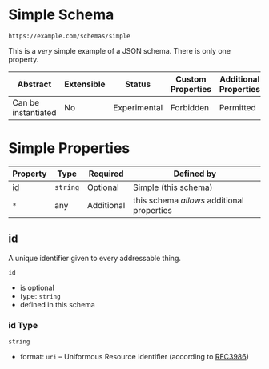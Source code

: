 
# Simple Schema

```
https://example.com/schemas/simple
```

This is a *very* simple example of a JSON schema. There is only one property.

| Abstract | Extensible | Status | Custom Properties | Additional Properties | Defined In |
|----------|------------|--------|-------------------|-----------------------|------------|
| Can be instantiated | No | Experimental | Forbidden | Permitted | [simple.schema.json](simple.schema.json) |

# Simple Properties

| Property | Type | Required | Defined by |
|----------|------|----------|------------|
| [id](#id) | `string` | Optional | Simple (this schema) |
| `*` | any | Additional | this schema *allows* additional properties |

## id

A unique identifier given to every addressable thing.

`id`
* is optional
* type: `string`
* defined in this schema

### id Type


`string`
* format: `uri` – Uniformous Resource Identifier (according to [RFC3986](http://tools.ietf.org/html/rfc3986))





